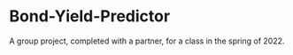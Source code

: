# Bond-Yield-Predictor
A group project, completed with a partner, for a class in the spring of 2022.

